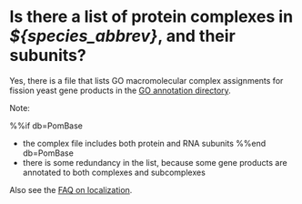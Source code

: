 # Is there a list of protein complexes in *${species_abbrev}*, and their subunits?
<!-- pombase_categories: Finding data,Genome statistics and lists,Using ontologies -->

Yes, there is a file that lists GO macromolecular complex assignments
for fission yeast gene products in the
[GO annotation directory](${base_url}/data/annotations/Gene_ontology/GO_complexes/).

Note:

%%if db=PomBase
 - the complex file includes both protein and RNA subunits
%%end db=PomBase
 - there is some redundancy in the list, because some gene products are
   annotated to both complexes and subcomplexes

Also see the [FAQ on localization](/faq/how-can-i-find-protein-localization-data).
